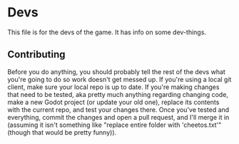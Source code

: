 # Devs
This file is for the devs of the game. It has info on some dev-things.
## Contributing
Before you do anything, you should probably tell the rest of the devs what you're going to do so work doesn't get messed up. If you're using a local git client, make sure your local repo is up to date. If you're making changes that need to be tested, aka pretty much anything regarding changing code, make a new Godot project (or update your old one), replace its contents with the current repo, and test your changes there. Once you've tested and everything, commit the changes and open a pull request, and I'll merge it in (assuming it isn't something like "replace entire folder with 'cheetos.txt'" (though that would be pretty funny)).
